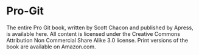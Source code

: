 Pro-Git
=======

The entire Pro Git book, written by Scott Chacon and published by Apress, is available here. All content is licensed under the Creative Commons Attribution Non Commercial Share Alike 3.0 license. Print versions of the book are available on Amazon.com. 
